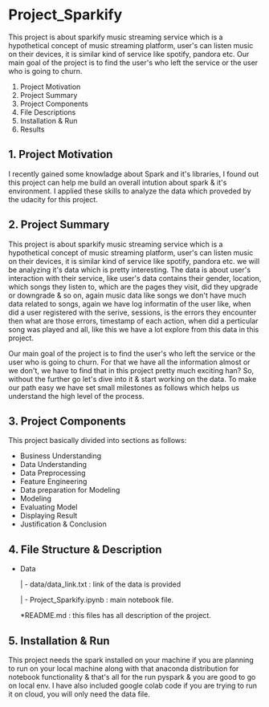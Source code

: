 # Project_Sparkify
This project is about sparkify music streaming service which is a hypothetical concept of music streaming platform, user's can listen music on their devices, it is similar kind of service like spotify, pandora etc. Our main goal of the project is to find the user's who left the service or the user who is going to churn.

1. Project Motivation
2. Project Summary
3. Project Components
4. File Descriptions
6. Installation & Run
7. Results

## 1. Project Motivation
 I recently gained some knowladge about Spark and it's libraries, I found out this project can help me build an overall intution about spark & it's environment.
 I applied these skills to analyze the data which proveded by the udacity for this project.
## 2. Project Summary
This project is about sparkify music streaming service which is a hypothetical concept of music streaming platform, user's can listen music on their devices, it is similar kind of service like spotify, pandora etc. we will be analyzing it's data which is pretty interesting. The data is about user's interaction with their service, like user's data contains their gender, location, which songs they listen to, which are the pages they visit, did they upgrade or downgrade & so on, again music data like songs we don't have much data related to songs, again we have log informatin of the user like, when did a user registered with the serive, sessions, is the errors they encounter then what are those errors, timestamp of each action, when did a perticular song was played and all, like this we have a lot explore from this data in this project.

Our main goal of the project is to find the user's who left the service or the user who is going to churn. For that we have all the information almost or we don't, we have to find that in this project pretty much exciting han? So, without the further go let's dive into it & start working on the data. To make our path easy we have set small milestones as follows which helps us understand the high level of the process.
 
## 3. Project Components
This project basically divided into sections as follows:

* Business Understanding 
* Data Understanding
* Data Preprocessing
* Feature Engineering
* Data preparation for Modeling
* Modeling
* Evaluating Model
* Displaying Result
* Justification & Conclusion

## 4. File Structure & Description
* Data

  | - data/data_link.txt :  link of the data is provided
  
  | - Project_Sparkify.ipynb : main notebook file.
  
  *README.md : this files has all description of the project.
  

## 5. Installation & Run
 
 This project needs the spark installed on your machine if you are planning to run on your local machine along with that anaconda distribution for notebook functionality
 & that's all for the run pyspark & you are good to go on local env. I have also included google colab code if you are trying to run it on cloud, you will only need the data file.
 
